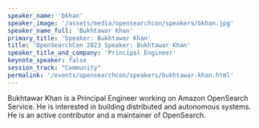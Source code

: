```yaml
---
speaker_name: 'bkhan'
speaker_image: '/assets/media/opensearchcon/speakers/bkhan.jpg'
speaker_name_full: 'Bukhtawar Khan'
primary_title: 'Speaker: Bukhtawar Khan'
title: 'OpenSearchCon 2023 Speaker: Bukhtawar Khan'
speaker_title_and_company: 'Principal Engineer'
keynote_speaker: false
session_track: "Community"
permalink: '/events/opensearchcon/speakers/bukhtawar-khan.html'
---
```


Bukhtawar Khan is a Principal Engineer working on Amazon OpenSearch Service. He is interested in building distributed and autonomous systems. He is an active contributor and a maintainer of OpenSearch.

